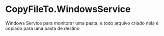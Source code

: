 # CopyFileTo.WindowsService
Windows Service para monitorar uma pasta, e todo arquivo criado nela é copiado para uma pasta de destino
